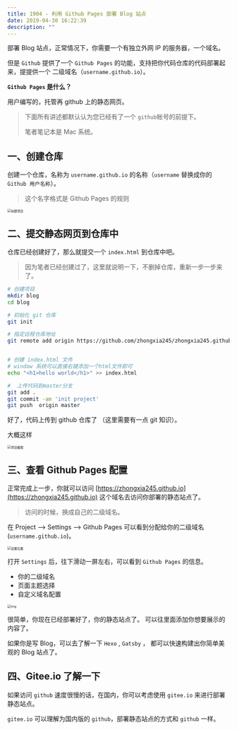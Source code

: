 ```yaml
---
title: 1904 - 利用 Github Pages 部署 Blog 站点
date: 2019-04-30 16:22:39
description: ""
---
```


部署 Blog 站点，正常情况下，你需要一个有独立外网 IP 的服务器，一个域名。

但是 `Github` 提供了一个 `Github Pages` 的功能，支持把你代码仓库的代码部署起来，提提供一个 二级域名（`username.github.io`）。

**`Github Pages` 是什么？**

用户编写的，托管再 github 上的静态网页。

> 下面所有讲述都默认认为您已经有了一个 `github`帐号的前提下。
>
> 笔者笔记本是 Mac 系统。

## 一、创建仓库

创建一个仓库，名称为 `username.github.io` 的名称（`username` 替换成你的 `Github 用户名称`）。

> 这个名字格式是 Github Pages 的规则

<img src="https://tva1.sinaimg.cn/large/006tNbRwgy1ga5i1vrl4oj30k405q3ye.jpg" alt="创建项目" style="zoom:50%;" />

## 二、提交静态网页到仓库中

仓库已经创建好了，那么就提交一个 `index.html` 到仓库中吧。

> 因为笔者已经创建过了，这里就说明一下，不删掉仓库，重新一步一步来了。

```bash
# 创建项目
mkdir blog
cd blog

# 初始化 git 仓库
git init

# 指定远程仓库地址
git remote add origin https://github.com/zhongxia245/zhongxia245.github.io.git


# 创建 index.html 文件
# window 系统可以直接右键添加一个html文件即可
echo "<h1>hello world</h1>" >> index.html

#  上传代码到master分支
git add .
git commit -am 'init project'
git push  origin master

```

好了，代码上传到 github 仓库了 （这里需要有一点 git 知识）。

大概这样

<img src="https://tva1.sinaimg.cn/large/006tNbRwgy1ga5i20iqgyj30yq0n4mxl.jpg" alt="项目截图" style="zoom:50%;" />

## 三、查看 Github Pages 配置

正常完成上一步，你就可以访问 [https://zhongxia245.github.io](https://zhongxia245.github.io) 这个域名去访问你部署的静态站点了。

> 访问的时候，换成自己的二级域名。

在 Project —> Settings —> Github Pages 可以看到分配给你的二级域名 (`username.github.io`)。

<img src="https://tva1.sinaimg.cn/large/006tNbRwgy1ga5i27jpgvj318807cjrj.jpg" alt="设置位置" style="zoom:50%;" />

打开 `Settings` 后，往下滑动一屏左右，可以看到 `Github Pages` 的信息。

- 你的二级域名
- 页面主题选择
- 自定义域名配置

<img src="https://tva1.sinaimg.cn/large/006tNbRwgy1ga5i22b9gfj311w0kydgk.jpg" alt="img" style="zoom:50%;" />

很简单，你现在已经部署好了，你的静态站点了。 可以往里面添加你想要展示的内容了。

如果你是写 Blog，可以去了解一下 `Hexo` , `Gatsby` ， 都可以快速构建出你简单美观的 Blog 站点了。

## 四、Gitee.io 了解一下

如果访问 `github` 速度很慢的话，在国内，你可以考虑使用 `gitee.io` 来进行部署静态站点。

`gitee.io` 可以理解为国内版的 `github`，部署静态站点的方式和 `github` 一样。
